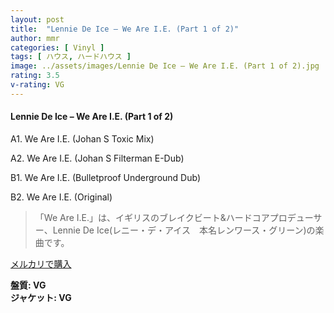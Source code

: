 ```yaml
---
layout: post
title:  "Lennie De Ice – We Are I.E. (Part 1 of 2)"
author: mmr
categories: [ Vinyl ]
tags: [ ハウス, ハードハウス ]
image: ../assets/images/Lennie De Ice – We Are I.E. (Part 1 of 2).jpg
rating: 3.5
v-rating: VG
---
```


#### Lennie De Ice – We Are I.E. (Part 1 of 2)

A1. We Are I.E. (Johan S Toxic Mix)

A2. We Are I.E. (Johan S Filterman E-Dub)

B1. We Are I.E. (Bulletproof Underground Dub)

B2. We Are I.E. (Original)

> 「We Are I.E.」は、イギリスのブレイクビート&ハードコアプロデューサー、Lennie De Ice(レニー・デ・アイス　本名レンワース・グリーン)の楽曲です。

[メルカリで購入](https://jp.mercari.com/item/m70780419709)

<div class="mt-4 mb-4 d-flex align-items-center">
<strong class="mr-1">盤質: VG</strong>
</div>
<div class="mt-4 mb-4 d-flex align-items-center">
<strong class="mr-1">ジャケット: VG</strong>
</div>
